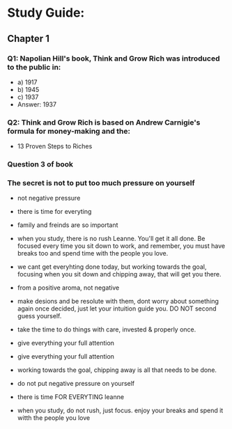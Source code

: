 # Study Guide:

## Chapter 1

### Q1: Napolian Hill's book, Think and Grow Rich was introduced to the public in:
 - a) 1917 
 - b) 1945
 - c) 1937
 - Answer: 1937

### Q2: Think and Grow Rich is based on Andrew Carnigie's formula for money-making and the:
- 13 Proven Steps to Riches 

### Question 3 of book 
### The secret is not to put too much pressure on yourself
- not negative pressure
- there is time for everyting
- family and freinds are so important 
- when you study, there is no rush Leanne. You'll get it all done. Be focused every time you sit down to work, and remember, you must have breaks too and spend time with the people you love. 
- we cant get everyhting done today, but working towards the goal, focusing when you sit down and chipping away, that will get you there.
- from a positive aroma, not negative
- make desions and be resolute with them, dont worry about something again once decided, just let your intuition guide you. DO NOT second guess yourself.
- take the time to do things with care, invested & properly once.
- give everything your full attention

- give everything your full attention
- working towards the goal, chipping away is all that needs to be done. 

- do not put negative pressure on yourself
- there is time FOR EVERYTING leanne
- when you study, do not rush, just focus. enjoy your breaks and spend it witth the people you love 